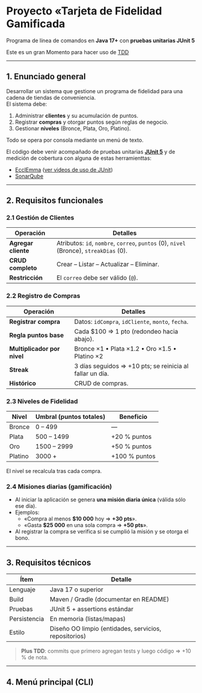 # Proyecto «Tarjeta de Fidelidad Gamificada
Programa de línea de comandos en **Java 17+** con **pruebas unitarias JUnit 5**  

Este es un gran Momento para hacer uso de [TDD](https://aula.usm.cl/course/view.php?id=47173&section=15#tabs-tree-start)

---

## 1. Enunciado general
Desarrollar un sistema que gestione un programa de fidelidad para una cadena de tiendas de conveniencia.  
El sistema debe:

1. Administrar **clientes** y su acumulación de puntos.  
2. Registrar **compras** y otorgar puntos según reglas de negocio.  
3. Gestionar **niveles** (Bronce, Plata, Oro, Platino).  

Todo se opera por consola mediante un menú de texto. 

El código debe venir acompañado de pruebas unitarias **[JUnit 5](https://junit.org/junit5/)** y de medición de cobertura con alguna de estas herramienttas:
- [EcclEmma](https://www.eclemma.org/) ([ver videos de uso de JUnit](https://drive.google.com/drive/u/0/folders/185WaYB_TMbQwMU-14Oi58ARyXfIdDG4H))
- [SonarQube](https://www.sonarsource.com/products/sonarqube/)

---

## 2. Requisitos funcionales

### 2.1 Gestión de Clientes

| Operación | Detalles |
|-----------|----------|
| **Agregar cliente** | Atributos: `id`, `nombre`, `correo`, `puntos` (0), `nivel` (Bronce), `streakDias` (0). |
| **CRUD completo** | Crear – Listar – Actualizar – Eliminar. |
| **Restricción** | El `correo` debe ser válido (`@`). |

### 2.2 Registro de Compras

| Operación | Detalles |
|-----------|----------|
| **Registrar compra** | Datos: `idCompra`, `idCliente`, `monto`, `fecha`. |
| **Regla puntos base** | Cada \$100 ⇒ 1 pto (redondeo hacia abajo). |
| **Multiplicador por nivel** | Bronce ×1 • Plata ×1.2 • Oro ×1.5 • Platino ×2 |
| **Streak** | 3 días seguidos ⇒ +10 pts; se reinicia al fallar un día. |
| **Histórico** | CRUD de compras. |

### 2.3 Niveles de Fidelidad

| Nivel | Umbral (puntos totales) | Beneficio |
|-------|-------------------------|-----------|
| Bronce | 0 – 499 | — |
| Plata  | 500 – 1499 | +20 % puntos |
| Oro    | 1500 – 2999 | +50 % puntos |
| Platino| 3000 + | +100 % puntos |

El nivel se recalcula tras cada compra.

### 2.4 Misiones diarias (gamificación)

* Al iniciar la aplicación se genera **una misión diaria única** (válida sólo ese día).  
* Ejemplos:  
  * «Compra al menos **\$10 000** hoy ⇒ **+30 pts**».  
  * «Gasta **\$25 000** en una sola compra ⇒ **+50 pts**».  
* Al registrar la compra se verifica si se cumplió la misión y se otorga el bono.

---

## 3. Requisitos técnicos

| Ítem | Detalle |
|------|---------|
| Lenguaje | Java 17 o superior |
| Build | Maven / Gradle (documentar en README) |
| Pruebas | JUnit 5 + assertions estándar |
| Persistencia | En memoria (listas/mapas) |
| Estilo | Diseño OO limpio (entidades, servicios, repositorios) |

> **Plus TDD**: commits que primero agregan tests y luego código ⇒ +10 % de nota.

---

## 4. Menú principal (CLI)

